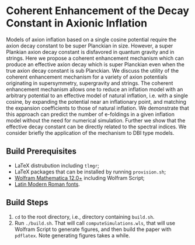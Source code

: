# Coherent Enhancement of the Decay Constant in Axionic Inflation
Models of axion inflation based on a single cosine potential require the axion decay constant to be super Planckian in size. However, a super Plankian axion decay constant is disfavored in quantum gravity and in strings. Here we propose a coherent enhancement mechanism which can produce an effective axion decay which is super Planckian even when the true axion decay constant is sub Planckian. We discuss the utility of the coherent enhancement mechanism for a variety of axion potentials originating in supersymmetry, supergravity and strings. The coherent enhancement mechanism allows one to reduce an inflation model with an arbitrary potential to an effective model of natural inflation, i.e. with a single cosine, by expanding the potential near an inflationary point, and matching the expansion coefficients to those of natural inflation. We demonstrate that this approach can predict the number of e-foldings in a given inflation model without the need for numerical simulation. Further we show that the effective decay constant can be directly related to the spectral indices. We consider briefly the application of the mechanism to DBI type models.

## Build Prerequisites

* LaTeX distrubution including `tlmgr`;
* LaTeX packages that can be installed by running `provision.sh`;
* [Wolfram Mathematica 12.0+](http://www.wolfram.com/mathematica/?source=nav) including Wolfram Script;
* [Latin Modern Roman fonts](http://www.gust.org.pl/projects/e-foundry/latin-modern).

## Build Steps

1. `cd` to the root directory, i.e., directory containing `build.sh`.
2. Run `./build.sh`. That will call `computeSimulations.wls`, that will use Wolfram Script to generate figures, and then build the paper with `pdflatex`. Note generating figures takes a while.
